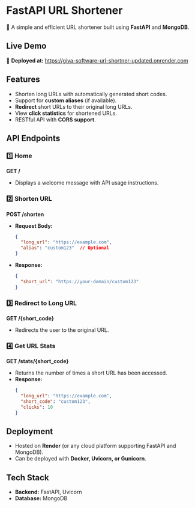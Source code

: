 # FastAPI URL Shortener

🚀 A simple and efficient URL shortener built using **FastAPI** and **MongoDB**.

## Live Demo
🔗 **Deployed at:** https://giva-software-url-shortner-updated.onrender.com

## Features
- Shorten long URLs with automatically generated short codes.
- Support for **custom aliases** (if available).
- **Redirect** short URLs to their original long URLs.
- View **click statistics** for shortened URLs.
- RESTful API with **CORS support**.

## API Endpoints
### 1️⃣ Home
**GET /**
- Displays a welcome message with API usage instructions.

### 2️⃣ Shorten URL
**POST /shorten**
- **Request Body:**
  ```json
  {
    "long_url": "https://example.com",
    "alias": "custom123"  // Optional
  }
  ```
- **Response:**
  ```json
  {
    "short_url": "https://your-domain/custom123"
  }
  ```

### 3️⃣ Redirect to Long URL
**GET /{short_code}**
- Redirects the user to the original URL.

### 4️⃣ Get URL Stats
**GET /stats/{short_code}**
- Returns the number of times a short URL has been accessed.
- **Response:**
  ```json
  {
    "long_url": "https://example.com",
    "short_code": "custom123",
    "clicks": 10
  }
  ```

## Deployment
- Hosted on **Render** (or any cloud platform supporting FastAPI and MongoDB).
- Can be deployed with **Docker, Uvicorn, or Gunicorn**.

## Tech Stack
- **Backend:** FastAPI, Uvicorn
- **Database:** MongoDB
